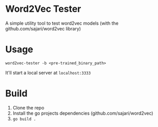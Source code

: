 # Word2Vec Tester

A simple utility tool to test word2vec models (with the github.com/sajari/word2vec library)

# Usage

`word2vec-tester -b <pre-trained_binary_path>`

It'll start a local server at `localhost:3333`

# Build

1. Clone the repo
2. Install the go projects dependencies (github.com/sajari/word2vec)
3. `go build .`